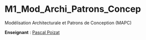 # M1_Mod_Archi_Patrons_Concep
Modélisation Architecturale et Patrons de Conception (MAPC) 

**Enseignant** : [Pascal Poizat](mailto:ppoizat@parisnanterre.fr)
